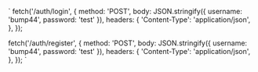 `
fetch('/auth/login', {
  method: 'POST',
  body: JSON.stringify({ username: 'bump44', password: 'test' }),
  headers: {
    'Content-Type': 'application/json',
  },
});

fetch('/auth/register', {
  method: 'POST',
  body: JSON.stringify({ username: 'bump44', password: 'test' }),
  headers: {
    'Content-Type': 'application/json',
  },
});
`